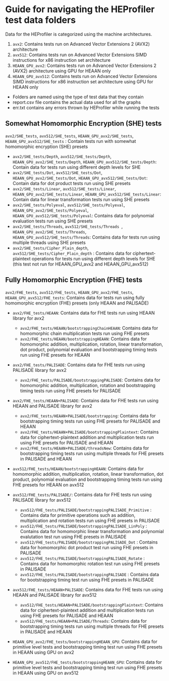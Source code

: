 # Guide for navigating the HEProfiler test data folders

Data for the HEProfiler is categorized using the machine architectures.

1. `avx2`: Contains tests run on Advanced Vector Extensions 2 (AVX2) architecture
2. `avx512`: Contains tests run on Advanced Vector Extensions SIMD instructions for x86 instruction set architecture
3. `HEAAN_GPU_avx2`: Contains tests run on Advanced Vector Extensions 2 (AVX2) architecture using GPU for HEAAN only
4. `HEAAN_GPU_avx512`: Contains tests run on Advanced Vector Extensions SIMD instructions for x86 instruction set architecture using GPU for HEAAN only

- Folders are named using the type of test data that they contain
- report.csv file contains the actual data used for all the graphs
- err.txt contains any errors thrown by HEProfiler while running the tests

## Somewhat Homomorphic Encryption (SHE) tests

 `avx2/SHE_tests`, `avx512/SHE_tests`, `HEAAN_GPU_avx2/SHE_tests`, `HEAAN_GPU_avx512/SHE_tests` : Contain tests run with somewhat homomorphic encryption (SHE) presets 

- `avx2/SHE_tests/Depth`, `avx512/SHE_tests/Depth`, `HEAAN_GPU_avx2/SHE_tests/Depth`, `HEAAN_GPU_avx512/SHE_tests/Depth`: Contain data for tests run using different depth levels for SHE 
- `avx2/SHE_tests/Dot`, `avx512/SHE_tests/Dot`, `HEAAN_GPU_avx2/SHE_tests/Dot`, `HEAAN_GPU_avx512/SHE_tests/Dot`: Contain data for dot product tests run using SHE presets
- `avx2/SHE_tests/Linear`, `avx512/SHE_tests/Linear`, `HEAAN_GPU_avx2/SHE_tests/Linear`, `HEAAN_GPU_avx512/SHE_tests/Linear`: Contain data for linear transformation tests run using SHE presets
- `avx2/SHE_tests/Polyeval`, `avx512/SHE_tests/Polyeval`, `HEAAN_GPU_avx2/SHE_tests/Polyeval`, `HEAAN_GPU_avx512/SHE_tests/Polyeval`: Contains data for polynomial evaluation tests run using SHE presets
- `avx2/SHE_tests/Threads`, `avx512/SHE_tests/Threads `, `HEAAN_GPU_avx2/SHE_tests/Threads`, `HEAAN_GPU_avx512/SHE_tests/Threads`: Contains data for tests run using multiple threads using SHE presets
- `avx2/SHE_tests/Cipher_Plain_depth`, `avx512/SHE_tests/Cipher_Plain_depth` : Contains data for ciphertext-plaintext operations for tests run using different depth levels for SHE (this test not run for HEAAN_GPU_avx2 and HEAAN_GPU_avx512) 

## Fully Homomorphic Encryption (FHE) tests

`avx2/FHE_tests`, `avx512/FHE_tests`, `HEAAN_GPU_avx2/FHE_tests`, `HEAAN_GPU_avx512/FHE_tests`: Contains data for tests run using fully homomorphic encryption (FHE) presets (only HEAAN and PALISADE) 

- `avx2/FHE_tests/HEAAN`: Contains data for FHE tests run using HEAAN library for avx2
	- `avx2/FHE_tests/HEAAN/bootstrappingChainHEAAN`: Contains data for homomorphic chain multiplication tests run using FHE presets
	- `avx2/FHE_tests/HEAAN/bootstrappingHEAAN`: Contains data for homomorphic addition, multiplication, rotation, linear transformation, dot product, polynomial evaluation and bootstrapping timing tests run using FHE presets for HEAAN 

- `avx2/FHE_tests/PALISADE`: Contains data for FHE tests run using PALISADE library for avx2
	- `avx2/FHE_tests/PALISADE/bootstrappingPALISADE`: Contains data for homomorphic addition, multiplication, rotation and bootstrapping timing tests run using FHE presets for PALISADE

- `avx2/FHE_tests/HEAAN+PALISADE`: Contains data for FHE tests run using HEAAN and PALISADE library for avx2
	- `avx2/FHE_tests/HEAAN+PALISADE/bootstrapping`: Contains data for bootstrapping timing tests run using FHE presets for PALISADE and HEAAN
	- `avx2/FHE_tests/HEAAN+PALISADE/bootstrappingPlaintext`: Contains data for ciphertext-plaintext addition and multiplication tests run using FHE presets for PALISADE and HEAAN
	- `avx2/FHE_tests/HEAAN+PALISADE/threadsNew`: Contains data for bootstrapping timing tests run using multiple threads for FHE presets in PALISADE and HEAAN


- `avx512/FHE_tests/HEAAN/bootstrappingHEAAN`: Contains data for homomorphic addition, multiplication, rotation, linear transformation, dot product, polynomial evaluation and bootstrapping timing tests run using FHE presets for HEAAN on avx512

- `avx512/FHE_tests/PALISADE/`: Contains data for FHE tests run using PALISADE library for avx512
	- `avx512/FHE_tests/PALISADE/bootstrappingPALISADE_Primitive` : Contains data for primitive operations such as addition, multiplication and rotation tests run using FHE presets in PALISADE
	- `avx512/FHE_tests/PALISADE/bootstrappingPALISADE_LinPoly` : Contains data for homomorphic linear transformation and polynomial evalutation test run using FHE presets in PALISADE
	- `avx512/FHE_tests/PALISADE/bootstrappingPALISADE_Dot` : Contains data for homomorphic dot product test run using FHE presets in PALISADE
	- `avx512/FHE_tests/PALISADE/bootstrappingPALISADE_Rotate` : Contains data for homomorphic rotation test run using FHE presets in PALISADE
	- `avx512/FHE_tests/PALISADE/bootstrappingPALISADE` : Contains data for bootstrapping timing test run using FHE presets in PALISADE

- `avx512/FHE_tests/HEAAN+PALISADE`: Contains data for FHE tests run using HEAAN and PALISADE library for avx512
	- `avx512/FHE_tests/HEAAN+PALISADE/bootstrappingPlaintext`: Contains data for ciphertext-plaintext addition and multiplication tests run using FHE presets for PALISADE and HEAAN 
	- `avx512/FHE_tests/HEAAN+PALISADE/Threads`: Contains data for bootstrapping timing tests run using multiple threads for FHE presets in PALISADE and HEAAN 

- `HEAAN_GPU_avx2/FHE_tests/bootstrappingHEAAN_GPU`: Contains data for primitive level tests and bootstrapping timing test run using FHE presets in HEAAN using GPU on avx2

- `HEAAN_GPU_avx512/FHE_tests/bootstrappingHEAAN_GPU`: Contains data for primitive level tests and bootstrapping timing test run using FHE presets in HEAAN using GPU on avx512


